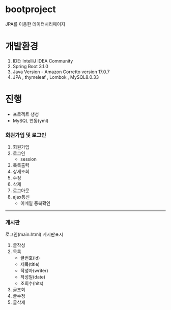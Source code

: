 # bootproject
JPA를 이용한 데이터처리페이지

# 개발환경
1. IDE: IntelliJ IDEA Community
2. Spring Boot 3.1.0
3. Java Version - Amazon Corretto version 17.0.7
4. JPA , thymeleaf , Lombok , MySQL8.0.33

# 진행
- 프로젝트 생성<br>
- MySQL 연동(yml)<br>

### 회원가입 및 로그인 
1. 회원가입
2. 로그인
   - session
3. 목록출력
4. 상세조회
5. 수정
6. 삭제
7. 로그아웃
8. ajax통신
   - 이메일 중복확인
-------------------------
### 게시판
로그인(main.html) 게시판표시

1. 글작성
2. 목록
   - 글번호(id)
   - 제목(title)
   - 작성자(writer)
   - 작성일(date)
   - 조회수(hits)
3. 글조회
4. 글수정
5. 글삭제
